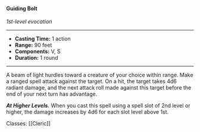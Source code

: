 #### Guiding Bolt
*1st-level evocation*
___
- **Casting Time:** 1 action
- **Range:** 90 feet
- **Components:** V, S
- **Duration:** 1 round
---
A beam of light hurdles toward a creature of your choice within range. Make a ranged spell attack against the target. On a hit, the target takes 4d6 radiant damage, and the next attack roll made against this target before the end of your next turn has advantage.

***At Higher Levels.*** When you cast this spell using a spell slot of 2nd level or higher, the damage increases by 4d6 for each slot level above 1st.

Classes: [[Cleric]]